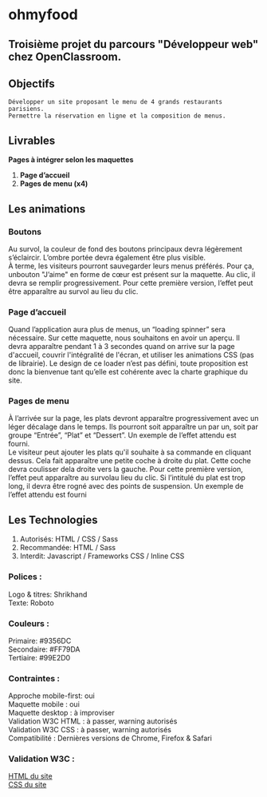 # ohmyfood

## Troisième projet du parcours "Développeur web" chez OpenClassroom.

## Objectifs
	Développer un site proposant le menu de 4 grands restaurants parisiens.
	Permettre la réservation en ligne et la composition de menus.

## Livrables
**Pages à intégrer selon les maquettes**
  1. **Page d’accueil**
  2. **Pages de menu (x4)**

## Les animations
### Boutons
  Au survol, la couleur de fond des boutons principaux devra légèrement s’éclaircir. L’ombre portée devra également être plus visible.<br/>
  À terme, les visiteurs pourront sauvegarder leurs menus préférés. Pour ça, unbouton "J’aime" en forme de cœur est présent sur la maquette. Au clic, il devra se remplir progressivement. Pour cette première version, l’effet peut être apparaître au survol au lieu du clic.

### Page d’accueil
  Quand l’application aura plus de menus, un “loading spinner” sera nécessaire. Sur cette maquette, nous souhaitons en avoir un aperçu. Il devra apparaître pendant 1 à 3 secondes quand on arrive sur la page d'accueil, couvrir l'intégralité de l'écran, et utiliser les animations CSS (pas de librairie). Le design de ce loader n’est pas défini, toute proposition est donc la bienvenue tant qu’elle est cohérente avec la charte graphique du site.

### Pages de menu
  À l’arrivée sur la page, les plats devront apparaître progressivement avec un léger décalage dans le temps. Ils pourront soit apparaître un par un, soit par groupe “Entrée”, “Plat” et “Dessert”. Un exemple de l’effet attendu est fourni.<br/>
  Le visiteur peut ajouter les plats qu'il souhaite à sa commande en cliquant dessus. Cela fait apparaître une petite coche à droite du plat. Cette coche devra coulisser dela droite vers la gauche. Pour cette première version, l’effet peut apparaître au survolau lieu du clic. Si l’intitulé du plat est trop long, il devra être rogné avec des points de suspension. Un exemple de l’effet attendu est fourni

## Les Technologies
1. Autorisés: HTML / CSS / Sass<br/>
2. Recommandée: HTML / Sass<br/>
3. Interdit: Javascript / Frameworks CSS / Inline CSS

### Polices :
  Logo & titres: Shrikhand<br/>
  Texte: Roboto

### Couleurs :
  Primaire: #9356DC<br/>
  Secondaire: #FF79DA<br/>
  Tertiaire: #99E2D0

### Contraintes :
  Approche mobile-first: oui<br/>
  Maquette mobile : oui<br/>
  Maquette desktop : à improviser<br/>
  Validation W3C HTML : à passer, warning autorisés<br/>
  Validation W3C CSS : à passer, warning autorisés<br/>
  Compatibilité : Dernières versions de Chrome, Firefox & Safari
  
### Validation W3C :
[HTML du site](https://validator.w3.org/nu/?doc=https%3A%2F%2Facapolungo.github.io%2Fadriencapolungo_3_17062021%2F) <br/>
[CSS du site](https://jigsaw.w3.org/css-validator/validator?uri=https%3A%2F%2Fvalidator.w3.org%2Fnu%2F%3Fdoc%3Dhttps%253A%252F%252Facapolungo.github.io%252Fadriencapolungo_3_17062021%252F&profile=css3svg&usermedium=all&warning=1&vextwarning=&lang=fr)
